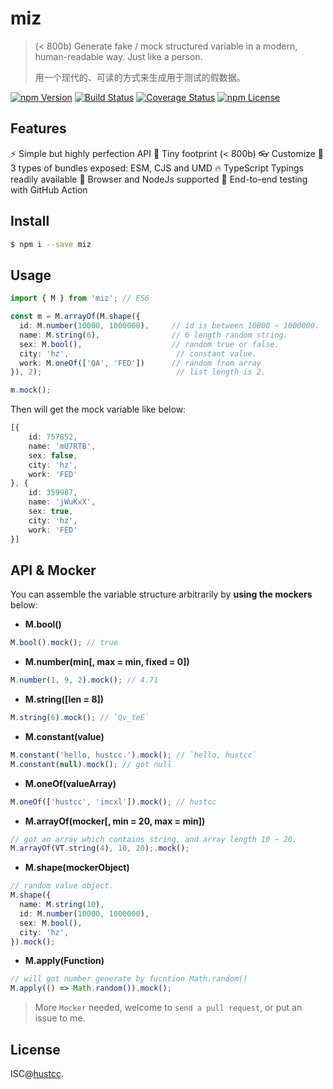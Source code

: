 # miz

> (< 800b) Generate fake / mock structured variable in a modern, human-readable way. Just like a person.
>
> 用一个现代的、可读的方式来生成用于测试的假数据。

[![npm Version](https://img.shields.io/npm/v/miz.svg)](https://www.npmjs.com/package/miz)
[![Build Status](https://github.com/hustcc/miz/workflows/build/badge.svg)](https://github.com/hustcc/miz/actions)
[![Coverage Status](https://coveralls.io/repos/github/hustcc/miz/badge.svg?branch=master)](https://coveralls.io/github/hustcc/miz?branch=master)
[![npm License](https://img.shields.io/npm/l/miz.svg)](https://www.npmjs.com/package/miz)


## Features

⚡️  Simple but highly perfection API
🐣 Tiny footprint (< 800b)
👓 Customize
🎃 3 types of bundles exposed: ESM, CJS and UMD
🔥 TypeScript Typings readily available
🎸 Browser and NodeJs supported
🎯 End-to-end testing with GitHub Action


## Install

```bash
$ npm i --save miz
```


## Usage

```ts
import { M } from 'miz'; // ES6

const m = M.arrayOf(M.shape({
  id: M.number(10000, 1000000),     // id is between 10000 ~ 1000000.
  name: M.string(6),                // 6 length random string.
  sex: M.bool(),                    // random true or false.
  city: 'hz',                        // constant value.
  work: M.oneOf(['QA', 'FED'])      // random from array
}), 2);                              // list length is 2.

m.mock();
```

Then will get the mock variable like below:

```ts
[{
	id: 757852,
	name: 'mU7RTB',
	sex: false,
	city: 'hz',
	work: 'FED'
}, {
	id: 359987,
	name: 'jWuKxX',
	sex: true,
	city: 'hz',
	work: 'FED'
}]
```


## API & Mocker

You can assemble the variable structure arbitrarily by **using the mockers** below:

 - **M.bool()**

```ts
M.bool().mock(); // true
```

 - **M.number(min[, max = min, fixed = 0])**

```ts
M.number(1, 9, 2).mock(); // 4.71
```

 - **M.string([len = 8])**

```ts
M.string(6).mock(); // `Qv_teE`
```

- **M.constant(value)**

```ts
M.constant('hello, hustcc.').mock(); // `hello, hustcc`
M.constant(null).mock(); // got null
```

 - **M.oneOf(valueArray)**

```ts
M.oneOf(['hustcc', 'imcxl']).mock(); // hustcc
```

 - **M.arrayOf(mocker[, min = 20, max = min])**

```ts
// got an array which contains string, and array length 10 ~ 20.
M.arrayOf(VT.string(4), 10, 20);.mock(); 
```

 - **M.shape(mockerObject)**

```ts
// random value object.
M.shape({
  name: M.string(10),
  id: M.number(10000, 1000000),
  sex: M.bool(),
  city: 'hz',
}).mock();
```
 
 - **M.apply(Function)**

```ts
// will got number generate by fucntion Math.random()
M.apply(() => Math.random()).mock(); 
```

> More `Mocker` needed, welcome to `send a pull request`, or put an issue to me.


## License

ISC@[hustcc](https://github.com/hustcc).
